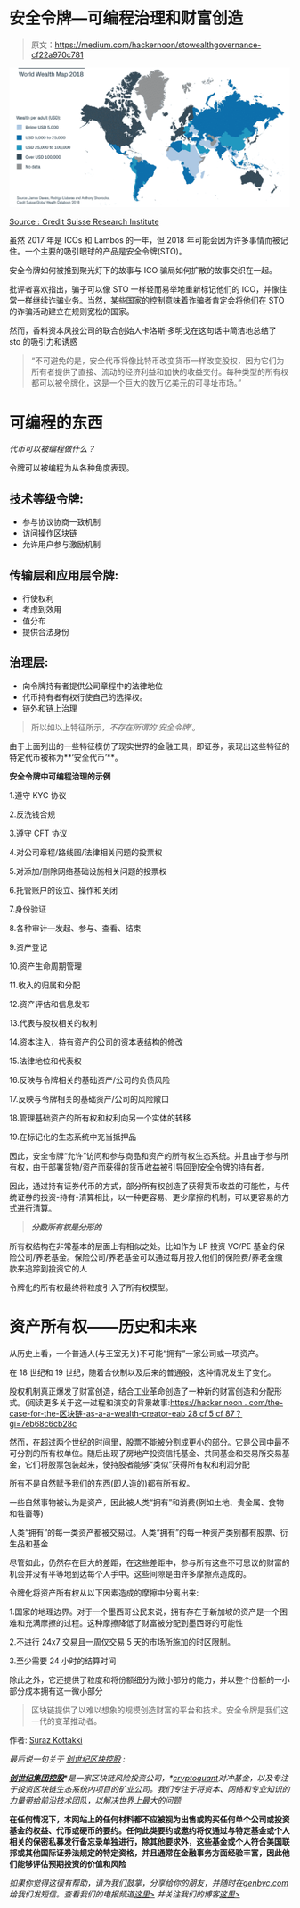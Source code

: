 # 安全令牌—可编程治理和财富创造

> 原文：<https://medium.com/hackernoon/stowealthgovernance-cf22a970c781>

![](img/2086dec0072671c26b5b8b1a0c3a6711.png)

[Source : Credit Suisse Research Institute](https://www.credit-suisse.com/corporate/en/articles/news-and-expertise/global-wealth-report-2018-us-and-china-in-the-lead-201810.html)

虽然 2017 年是 ICOs 和 Lambos 的一年，但 2018 年可能会因为许多事情而被记住。一个主要的吸引眼球的产品是安全令牌(STO)。

安全令牌如何被推到聚光灯下的故事与 ICO 骗局如何扩散的故事交织在一起。

批评者喜欢指出，骗子可以像 STO 一样轻而易举地重新标记他们的 ICO，并像往常一样继续诈骗业务。当然，某些国家的控制意味着诈骗者肯定会将他们在 STO 的诈骗活动建立在规则宽松的国家。

然而，香料资本风投公司的联合创始人卡洛斯·多明戈在这句话中简洁地总结了 sto 的吸引力和诱惑

> “不可避免的是，安全代币将像比特币改变货币一样改变股权，因为它们为所有者提供了直接、流动的经济利益和加快的收益交付。每种类型的所有权都可以被令牌化，这是一个巨大的数万亿美元的可寻址市场。”

# 可编程的东西

*代币可以被编程做什么？*

令牌可以被编程为从各种角度表现。

## 技术等级令牌:

*   参与协议协商一致机制
*   访问操作[区块链](https://hackernoon.com/tagged/blockchain)
*   允许用户参与激励机制

## 传输层和应用层令牌:

*   行使权利
*   考虑到效用
*   值分布
*   提供合法身份

## 治理层:

*   向令牌持有者提供公司章程中的法律地位
*   代币持有者有权行使自己的选择权。
*   链外和链上治理

> 所以如以上特征所示，*不存在所谓的‘安全令牌’*。

由于上面列出的一些特征模仿了现实世界的金融工具，即证券，表现出这些特征的特定代币被称为**‘安全代币’**。

**安全令牌中可编程治理的示例**

1.遵守 KYC 协议

2.反洗钱合规

3.遵守 CFT 协议

4.对公司章程/路线图/法律相关问题的投票权

5.对添加/删除网络基础设施相关问题的投票权

6.托管账户的设立、操作和关闭

7.身份验证

8.各种审计—发起、参与、查看、结束

9.资产登记

10.资产生命周期管理

11.收入的归属和分配

12.资产评估和信息发布

13.代表与股权相关的权利

14.资本注入，持有资产的公司的资本表结构的修改

15.法律地位和代表权

16.反映与令牌相关的基础资产/公司的负债风险

17.反映与令牌相关的基础资产/公司的风险敞口

18.管理基础资产的所有权和权利向另一个实体的转移

19.在标记化的生态系统中充当抵押品

因此，安全令牌“允许”访问和参与商品和资产的所有权生态系统。并且由于参与所有权，由于部署货物/资产而获得的货币收益被引导回到安全令牌的持有者。

因此，通过持有证券代币的方式，部分所有权创造了获得货币收益的可能性，与传统证券的投资-持有-清算相比，以一种更容易、更少摩擦的机制，可以更容易的方式进行清算。

> ***分数所有权是分形的***

所有权结构在非常基本的层面上有相似之处。比如作为 LP 投资 VC/PE 基金的保险公司/养老基金。保险公司/养老基金可以通过每月投入他们的保险费/养老金缴款来追踪到投资它的人

令牌化的所有权最终将粒度引入了所有权模型。

# 资产所有权——历史和未来

从历史上看，一个普通人(与王室无关)不可能“拥有”一家公司或一项资产。

在 18 世纪和 19 世纪，随着合伙制以及后来的普通股，这种情况发生了变化。

股权机制真正爆发了财富创造，结合工业革命创造了一种新的财富创造和分配形式。(阅读更多关于这一过程和演变的背景故事:[https://hacker noon . com/the-case-for-the-区块链-as-a-a-wealth-creator-eab 28 cf 5 cf 87？gi=7eb68c6cb28c](https://hackernoon.com/the-case-for-blockchain-as-a-wealth-creator-eab28cf5cf87?gi=7eb68c6cb28c)

然而，在超过两个世纪的时间里，股票不能被分割成更小的部分。它是公司中最不可分割的所有权单位。随后出现了房地产投资信托基金、共同基金和交易所交易基金，它们将股票包装起来，使持股者能够“类似”获得所有权和利润分配

所有不是自然赋予我们的东西(即人造的)都有所有权。

一些自然事物被认为是资产，因此被人类“拥有”和消费(例如土地、贵金属、食物和牲畜等)

人类“拥有”的每一类资产都被交易过。人类“拥有”的每一种资产类别都有股票、衍生品和基金

尽管如此，仍然存在巨大的差距，在这些差距中，参与所有这些不可思议的财富的机会并没有平等地到达每个人手中。这些间隙是由许多摩擦点造成的。

令牌化将资产所有权从以下因素造成的摩擦中分离出来:

1.国家的地理边界。对于一个墨西哥公民来说，拥有存在于新加坡的资产是一个困难和充满摩擦的过程。这种摩擦降低了财富被分配到墨西哥的可能性

2.不进行 24x7 交易且一周仅交易 5 天的市场所施加的时区限制。

3.至少需要 24 小时的结算时间

除此之外，它还提供了粒度和将份额细分为微小部分的能力，并以整个份额的一小部分成本拥有这一微小部分

> 区块链提供了以难以想象的规模创造财富的平台和技术。安全令牌是我们这一代的变革推动者。

作者: [Suraz Kottakki](https://www.linkedin.com/in/suraz)

*最后说一句关于* [*创世纪区块控股*](http://www.genbvc.com/) *:*

[***创世纪集团控股***](http://www.genbvc.com/)**是一家区块链风险投资公司，*[*cryptoquant*](https://hackernoon.com/tagged/cryptoquant)*对冲基金，以及专注于投资区块链生态系统内项目的矿业公司。我们专注于将资本、网络和专业知识的力量带给前沿技术团队，以解决世界上最大的问题**

**在任何情况下，本网站上的任何材料都不应被视为出售或购买任何单个公司或投资基金的权益、代币或硬币的要约。任何此类要约或邀约将仅通过与特定基金或个人相关的保密私募发行备忘录单独进行，除其他要求外，这些基金或个人符合美国联邦或其他国际证券法规定的特定资格，并且通常在金融事务方面经验丰富，因此他们能够评估预期投资的价值和风险**

*如果你觉得这很有帮助，请为我们鼓掌，分享给你的朋友，并随时在[genbvc.com](http://genbvc.com/)给我们发短信。查看我们的电报频道[这里>](https://t.me/genesisblockholdings) 并关注我们的博客[这里>](/@genblockfund)*
